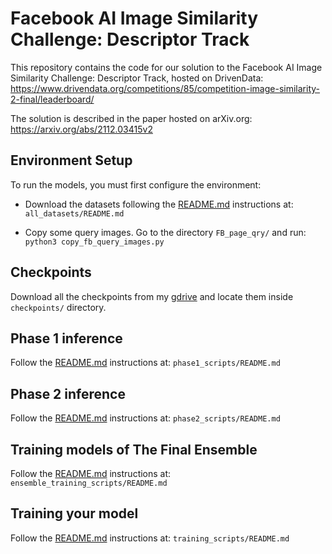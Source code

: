# Facebook AI Image Similarity Challenge: Descriptor Track


This repository contains the code for our solution to the Facebook AI Image Similarity Challenge: Descriptor Track, hosted on DrivenData: <br />
https://www.drivendata.org/competitions/85/competition-image-similarity-2-final/leaderboard/

The solution is described in the paper hosted on arXiv.org: <br /> 
https://arxiv.org/abs/2112.03415v2


## Environment Setup
To run the models, you must first configure the environment:

- Download the datasets following the [README.md](./all_datasets) instructions at: ```all_datasets/README.md```

- Copy some query images. Go to the directory ```FB_page_qry/``` and run: ```python3 copy_fb_query_images.py```

## Checkpoints

Download all the checkpoints from my [gdrive](https://drive.google.com/drive/folders/1MnTm7OIPYuMMuc_uij7_bvT7_8NCxP-o) and locate them inside ```checkpoints/``` directory.


## Phase 1 inference

Follow the [README.md](./phase1_scripts) instructions at: ```phase1_scripts/README.md```


## Phase 2 inference

Follow the [README.md](./phase2_scripts) instructions at: ```phase2_scripts/README.md```


## Training models of The Final Ensemble 

Follow the [README.md](./ensemble_training_scripts) instructions at: ```ensemble_training_scripts/README.md```


## Training your model

Follow the [README.md](./training_scripts) instructions at: ```training_scripts/README.md```


